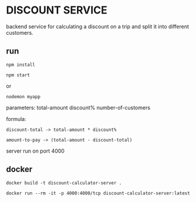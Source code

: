 # DISCOUNT SERVICE
backend service for calculating a discount on a trip and split it into different customers.

## run

```npm install```

```npm start```

or

```nodemon myapp```

parameters: total-amount discount% number-of-customers

formula:

```discount-total -> total-amount * discount%```

```amount-to-pay -> (total-amount - discount-total)```

server run on port 4000

## docker

```docker build -t discount-calculator-server .```

```docker run --rm -it -p 4000:4000/tcp discount-calculator-server:latest```
